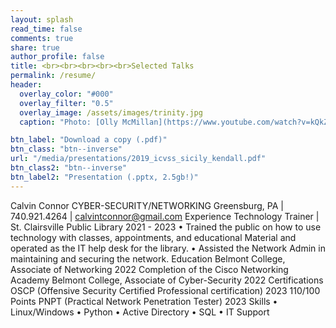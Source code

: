 ```yaml
---
layout: splash
read_time: false
comments: true
share: true
author_profile: false
title: <br><br><br><br><br>Selected Talks
permalink: /resume/
header:
  overlay_color: "#000"
  overlay_filter: "0.5"
  overlay_image: /assets/images/trinity.jpg
  caption: "Photo: [Olly McMillan](https://www.youtube.com/watch?v=kQkZeXHfgwA&t=1s)"

btn_label: "Download a copy (.pdf)"
btn_class: "btn--inverse"
url: "/media/presentations/2019_icvss_sicily_kendall.pdf"
btn_class2: "btn--inverse"
btn_label2: "Presentation (.pptx, 2.5gb!)"
---
```

Calvin Connor
CYBER-SECURITY/NETWORKING
Greensburg, PA | 740.921.4264 | calvintconnor@gmail.com
Experience
Technology Trainer | St. Clairsville Public Library 2021 - 2023
• Trained the public on how to use technology with classes, appointments, and educational
Material and operated as the IT help desk for the library.
• Assisted the Network Admin in maintaining and securing the network.
Education
Belmont College, Associate of Networking 2022
Completion of the Cisco Networking Academy
Belmont College, Associate of Cyber-Security 2022
Certifications
OSCP (Offensive Security Certified Professional certification) 2023
110/100 Points
PNPT (Practical Network Penetration Tester) 2023
Skills
• Linux/Windows
• Python
• Active Directory
• SQL
• IT Support
